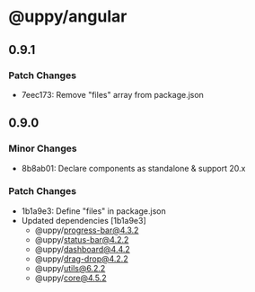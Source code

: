 # @uppy/angular

## 0.9.1

### Patch Changes

- 7eec173: Remove "files" array from package.json

## 0.9.0

### Minor Changes

- 8b8ab01: Declare components as standalone & support 20.x

### Patch Changes

- 1b1a9e3: Define "files" in package.json
- Updated dependencies [1b1a9e3]
  - @uppy/progress-bar@4.3.2
  - @uppy/status-bar@4.2.2
  - @uppy/dashboard@4.4.2
  - @uppy/drag-drop@4.2.2
  - @uppy/utils@6.2.2
  - @uppy/core@4.5.2
